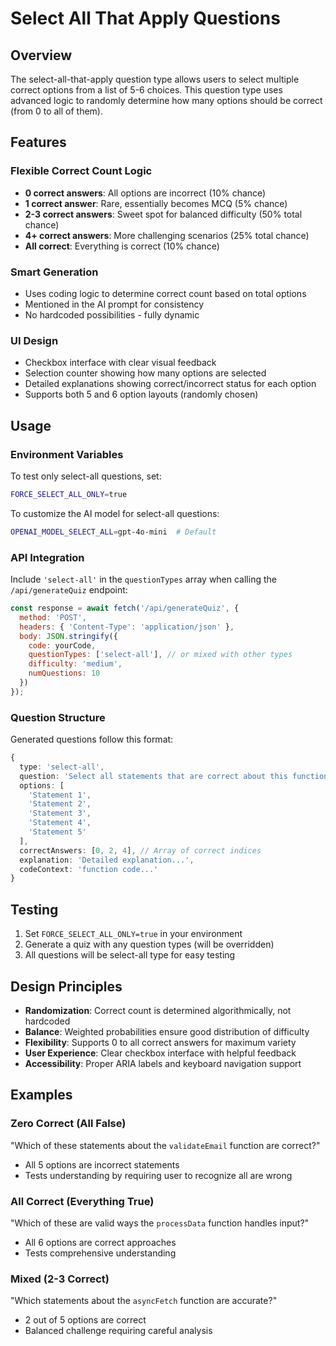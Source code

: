 # Select All That Apply Questions

## Overview

The select-all-that-apply question type allows users to select multiple correct options from a list of 5-6 choices. This question type uses advanced logic to randomly determine how many options should be correct (from 0 to all of them).

## Features

### Flexible Correct Count Logic
- **0 correct answers**: All options are incorrect (10% chance)
- **1 correct answer**: Rare, essentially becomes MCQ (5% chance)  
- **2-3 correct answers**: Sweet spot for balanced difficulty (50% total chance)
- **4+ correct answers**: More challenging scenarios (25% total chance)
- **All correct**: Everything is correct (10% chance)

### Smart Generation
- Uses coding logic to determine correct count based on total options
- Mentioned in the AI prompt for consistency
- No hardcoded possibilities - fully dynamic

### UI Design
- Checkbox interface with clear visual feedback
- Selection counter showing how many options are selected
- Detailed explanations showing correct/incorrect status for each option
- Supports both 5 and 6 option layouts (randomly chosen)

## Usage

### Environment Variables

To test only select-all questions, set:
```bash
FORCE_SELECT_ALL_ONLY=true
```

To customize the AI model for select-all questions:
```bash
OPENAI_MODEL_SELECT_ALL=gpt-4o-mini  # Default
```

### API Integration

Include `'select-all'` in the `questionTypes` array when calling the `/api/generateQuiz` endpoint:

```javascript
const response = await fetch('/api/generateQuiz', {
  method: 'POST',
  headers: { 'Content-Type': 'application/json' },
  body: JSON.stringify({
    code: yourCode,
    questionTypes: ['select-all'], // or mixed with other types
    difficulty: 'medium',
    numQuestions: 10
  })
});
```

### Question Structure

Generated questions follow this format:

```typescript
{
  type: 'select-all',
  question: 'Select all statements that are correct about this function...',
  options: [
    'Statement 1',
    'Statement 2', 
    'Statement 3',
    'Statement 4',
    'Statement 5'
  ],
  correctAnswers: [0, 2, 4], // Array of correct indices
  explanation: 'Detailed explanation...',
  codeContext: 'function code...'
}
```

## Testing

1. Set `FORCE_SELECT_ALL_ONLY=true` in your environment
2. Generate a quiz with any question types (will be overridden)
3. All questions will be select-all type for easy testing

## Design Principles

- **Randomization**: Correct count is determined algorithmically, not hardcoded
- **Balance**: Weighted probabilities ensure good distribution of difficulty
- **Flexibility**: Supports 0 to all correct answers for maximum variety
- **User Experience**: Clear checkbox interface with helpful feedback
- **Accessibility**: Proper ARIA labels and keyboard navigation support

## Examples

### Zero Correct (All False)
"Which of these statements about the `validateEmail` function are correct?"
- All 5 options are incorrect statements
- Tests understanding by requiring user to recognize all are wrong

### All Correct (Everything True)  
"Which of these are valid ways the `processData` function handles input?"
- All 6 options are correct approaches
- Tests comprehensive understanding

### Mixed (2-3 Correct)
"Which statements about the `asyncFetch` function are accurate?"
- 2 out of 5 options are correct
- Balanced challenge requiring careful analysis
